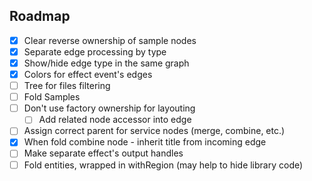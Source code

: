 ## Roadmap

- [x] Clear reverse ownership of sample nodes
- [x] Separate edge processing by type
- [x] Show/hide edge type in the same graph
- [x] Colors for effect event's edges
- [ ] Tree for files filtering
- [ ] Fold Samples
- [ ] Don't use factory ownership for layouting
  - [ ] Add related node accessor into edge
- [ ] Assign correct parent for service nodes (merge, combine, etc.)
- [x] When fold combine node - inherit title from incoming edge
- [ ] Make separate effect's output handles
- [ ] Fold entities, wrapped in withRegion (may help to hide library code)
